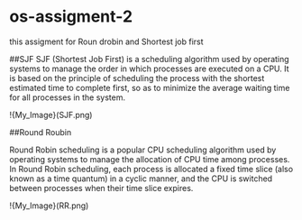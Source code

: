 # os-assigment-2

this assigment for Roun drobin and Shortest job first

##SJF
SJF (Shortest Job First) is a scheduling algorithm used by operating systems to manage the order in which processes are executed on a CPU. It is based on the principle of scheduling the process with the shortest estimated time to complete first, so as to minimize the average waiting time for all processes in the system.


!{My_Image}(SJF.png)


##Round Roubin

Round Robin scheduling is a popular CPU scheduling algorithm used by operating systems to manage the allocation of CPU time among processes. In Round Robin scheduling, each process is allocated a fixed time slice (also known as a time quantum) in a cyclic manner, and the CPU is switched between processes when their time slice expires.

!{My_Image}(RR.png)
